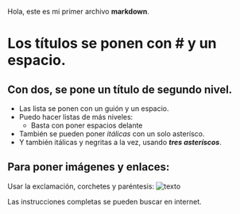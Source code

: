 Hola, este es mi primer archivo **markdown**.

# Los títulos se ponen con # y un espacio.

## Con dos, se pone un título de segundo nivel.

- Las lista se ponen con un guión y un espacio.
- Puedo hacer listas de más niveles:  
  - Basta con poner espacios delante
- También se pueden poner *itálicas* con un solo asterísco.
- Y también itálicas y negritas a la vez, usando ***tres asteríscos***.

## Para poner imágenes y enlaces:
Usar la exclamación, corchetes y paréntesis:
![texto](http://google.es)

Las instrucciones completas se pueden buscar en internet.
